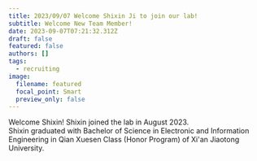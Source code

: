 ```yaml
---
title: 2023/09/07 Welcome Shixin Ji to join our lab!
subtitle: Welcome New Team Member!
date: 2023-09-07T07:21:32.312Z
draft: false
featured: false
authors: []
tags:
  - recruiting
image:
  filename: featured
  focal_point: Smart
  preview_only: false
---
```

Welcome Shixin! Shixin joined the lab in August 2023.\
Shixin graduated with Bachelor of Science in Electronic and Information Engineering in Qian Xuesen Class (Honor Program) of Xi'an Jiaotong University. 
